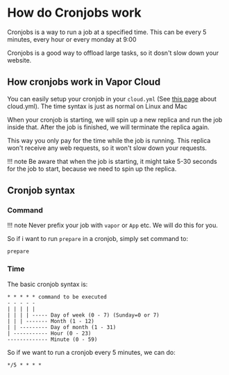 # How do Cronjobs work

Cronjobs is a way to run a job at a specified time. This can be every 5 minutes,
every hour or every monday at 9:00

Cronjobs is a good way to offload large tasks, so it dosn't slow down your website.

## How cronjobs work in Vapor Cloud

You can easily setup your cronjob in your `cloud.yml` (See [this page](https://docs.vapor.cloud/configuration/general/#cronjobs) about cloud.yml).
The time syntax is just as normal on Linux and Mac

When your cronjob is starting, we will spin up a new replica and run the job
inside that. After the job is finished, we will terminate the replica again.

This way you only pay for the time while the job is running. This replica
won't receive any web requests, so it won't slow down your requests.

!!! note
    Be aware that when the job is starting, it might take 5-30 seconds for the job to start, because we need to spin up the replica.

## Cronjob syntax

### Command

!!! note
    Never prefix your job with `vapor` or `App` etc. We will do this for you.

So if i want to run `prepare` in a cronjob, simply set command to:
```
prepare
```

### Time

The basic cronjob syntax is:

```
* * * * * command to be executed
- - - - -
| | | | |
| | | | ----- Day of week (0 - 7) (Sunday=0 or 7)
| | | ------- Month (1 - 12)
| | --------- Day of month (1 - 31)
| ----------- Hour (0 - 23)
------------- Minute (0 - 59)
```

So if we want to run a cronjob every 5 minutes, we can do:
```
*/5 * * * *
```
